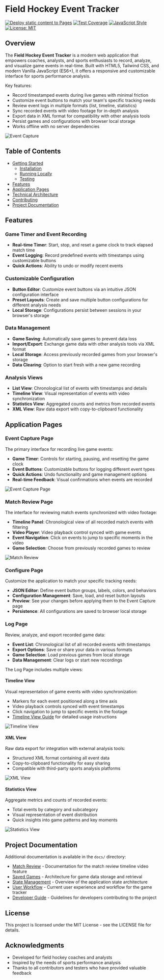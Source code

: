 # Field Hockey Event Tracker

[![Deploy static content to Pages](https://github.com/dneimke/simple-coding/actions/workflows/static.yml/badge.svg)](https://github.com/dneimke/simple-coding/actions/workflows/static.yml)
[![Test Coverage](https://img.shields.io/badge/coverage-30%25-yellow.svg)](coverage/lcov-report/index.html)
[![JavaScript Style](https://img.shields.io/badge/code_style-ES6%2B-brightgreen.svg)](https://www.ecma-international.org/ecma-262/6.0/)
[![License: MIT](https://img.shields.io/badge/License-MIT-blue.svg)](https://opensource.org/licenses/MIT)

## Overview

The **Field Hockey Event Tracker** is a modern web application that empowers coaches, analysts, and sports enthusiasts to record, analyze, and visualize game events in real-time. Built with HTML5, Tailwind CSS, and modern Vanilla JavaScript (ES6+), it offers a responsive and customizable interface for sports performance analysis.

Key features:

- Record timestamped events during live games with minimal friction
- Customize event buttons to match your team's specific tracking needs
- Review event logs in multiple formats (list, timeline, statistics)
- Sync recorded events with video footage for in-depth analysis
- Export data in XML format for compatibility with other analysis tools
- Persist games and configurations with browser local storage
- Works offline with no server dependencies

![Event Capture](images/coding-tool.png)

## Table of Contents

- [Getting Started](#getting-started)
  - [Installation](#installation)
  - [Running Locally](#running-locally)
  - [Testing](#testing)
- [Features](#features)
- [Application Pages](#application-pages)
- [Technical Architecture](#technical-architecture)
- [Contributing](#contributing)
- [Project Documentation](#project-documentation)

## Features

### Game Timer and Event Recording

- **Real-time Timer**: Start, stop, and reset a game clock to track elapsed match time
- **Event Logging**: Record predefined events with timestamps using customizable buttons
- **Quick Actions**: Ability to undo or modify recent events

### Customizable Configuration

- **Button Editor**: Customize event buttons via an intuitive JSON configuration interface
- **Preset Layouts**: Create and save multiple button configurations for different analysis needs
- **Local Storage**: Configurations persist between sessions in your browser's storage

### Data Management

- **Game Saving**: Automatically save games to prevent data loss
- **Import/Export**: Exchange game data with other analysis tools via XML format
- **Local Storage**: Access previously recorded games from your browser's storage
- **Data Clearing**: Option to start fresh with a new game recording

### Analysis Views

- **List View**: Chronological list of events with timestamps and details
- **Timeline View**: Visual representation of events with video synchronization
- **Statistics View**: Aggregated counts and metrics from recorded events
- **XML View**: Raw data export with copy-to-clipboard functionality

## Application Pages

### Event Capture Page

The primary interface for recording live game events:

- **Game Timer**: Controls for starting, pausing, and resetting the game clock
- **Event Buttons**: Customizable buttons for logging different event types
- **Quick Actions**: Undo functionality and game management options
- **Real-time Feedback**: Visual confirmations when events are recorded

![Event Capture Page](images/field-hockey-tracker.png)

### Match Review Page

The interface for reviewing match events synchronized with video footage:

- **Timeline Panel**: Chronological view of all recorded match events with filtering
- **Video Player**: Video playback control synced with game events
- **Event Navigation**: Click on events to jump to specific moments in the video
- **Game Selection**: Choose from previously recorded games to review

![Match Review](docs/images/match-review-screen.png)

### Configure Page

Customize the application to match your specific tracking needs:

- **JSON Editor**: Define event button groups, labels, colors, and behaviors
- **Configuration Management**: Save, load, and reset button layouts
- **Preview**: See your changes before applying them to the Event Capture page
- **Persistence**: All configurations are saved to browser local storage

### Log Page

Review, analyze, and export recorded game data:

- **Event List**: Chronological list of all recorded events with timestamps
- **Export Options**: Save or share your data in various formats
- **Game Selection**: Load previous games from local storage
- **Data Management**: Clear logs or start new recordings

The Log Page includes multiple views:

#### Timeline View

Visual representation of game events with video synchronization:

- Markers for each event positioned along a time axis
- Video playback controls synced with event timestamps
- Click navigation to jump to specific events in the footage
- [Timeline View Guide](docs/timeline-view-guide.md) for detailed usage instructions

![Timeline View](images/timeline-view.png)

#### XML View

Raw data export for integration with external analysis tools:

- Structured XML format containing all event data
- Copy-to-clipboard functionality for easy sharing
- Compatible with third-party sports analysis platforms

![XML View](images/xml-view.png)

#### Statistics View

Aggregate metrics and counts of recorded events:

- Total events by category and subcategory
- Visual representation of event distribution
- Quick insights into game patterns and key moments

![Statistics View](images/statistics-view.png)

## Project Documentation

Additional documentation is available in the `docs/` directory:

- [Match Review](docs/match-review.md) - Documentation for the match review timeline video feature
- [Saved Games](docs/saved-games.md) - Architecture for game data storage and retrieval
- [State Management](docs/state-management.md) - Overview of the application state architecture
- [User Workflow](docs/user-workflow.md) - Current user experience and workflow for the game tracker
- [Developer Guide](docs/developer-guide.md) - Guidelines for developers contributing to the project

## License

This project is licensed under the MIT License - see the LICENSE file for details.

## Acknowledgments

- Developed for field hockey coaches and analysts
- Inspired by the needs of sports performance analysis
- Thanks to all contributors and testers who have provided valuable feedback
